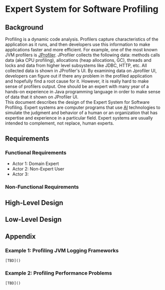# Expert System for Software Profiling

## Background
Profiling is a dynamic code analysis. Profilers capture characteristics of the application as it runs, and then developers use this information to make applications faster and more efficient. For example, one of the most known JVM profilers is [JProfiler](https://www.ej-technologies.com/resources/jprofiler/help/doc/JProfiler.pdf). JProfiler collects the following data: methods calls data (aka CPU profiling), allocations (heap allocations, GC), threads and locks and data from higher level subsystems like JDBC, HTTP, etc. All collected data is shown in JProfiler's UI. By examining data on Jprofiler UI, developers can figure out if there any problem in the profiled application and hopefully find a root cause for it. However, it is really hard to make sense of profilers output. One should be an expert with many year of a hands-on experience in Java programming language in order to make sense of data that it shown on JProfiler UI.  
This document describes the design of the Expert System for Software Profiling. Expert systems are computer programs that use [AI](https://en.wikipedia.org/wiki/Artificial_intelligence) technologies to simulate the judgment and behavior of a human or an organization that has expertise and experience in a particular field. Expert systems are usually intended to complement, not replace, human experts. 


## Requirements

### Functional Requirements
- Actor 1: Domain Expert
- Actor 2: Non-Expert User
- Actor 3: 

### Non-Functional Requirements

## High-Level Design

## Low-Level Design

## Appendix

### Example 1: Profiling JVM Logging Frameworks
    [TBD]()

### Example 2: Profiling Performance Problems
    [TBD]()
